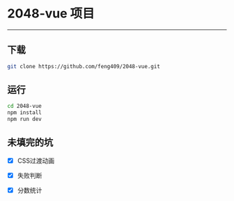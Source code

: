 # 2048-vue 项目
-----
## 下载

```bash
git clone https://github.com/feng409/2048-vue.git
```

## 运行

```bash
cd 2048-vue
npm install
npm run dev
```

## 未填完的坑

- [x] CSS过渡动画
- [x] 失败判断
- [x] 分数统计


